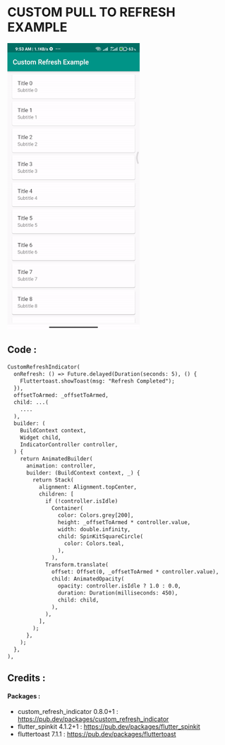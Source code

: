 # CUSTOM PULL TO REFRESH EXAMPLE

![Custom Pull to Refresh Demo](assets/demo.gif)

## Code :
```
CustomRefreshIndicator(
  onRefresh: () => Future.delayed(Duration(seconds: 5), () {
    Fluttertoast.showToast(msg: "Refresh Completed");
  }),
  offsetToArmed: _offsetToArmed,
  child: ...(
    ....
  ),
  builder: (
    BuildContext context,
    Widget child,
    IndicatorController controller,
  ) {
    return AnimatedBuilder(
      animation: controller,
      builder: (BuildContext context, _) {
        return Stack(
          alignment: Alignment.topCenter,
          children: [
            if (!controller.isIdle)
              Container(
                color: Colors.grey[200],
                height: _offsetToArmed * controller.value,
                width: double.infinity,
                child: SpinKitSquareCircle(
                  color: Colors.teal,
                ),
              ),
            Transform.translate(
              offset: Offset(0, _offsetToArmed * controller.value),
              child: AnimatedOpacity(
                opacity: controller.isIdle ? 1.0 : 0.0,
                duration: Duration(milliseconds: 450),
                child: child,
              ),
            ),
          ],
        );
      },
    );
  },
),
```

## Credits :
#### Packages : 
- custom_refresh_indicator 0.8.0+1 : https://pub.dev/packages/custom_refresh_indicator
- flutter_spinkit 4.1.2+1 : https://pub.dev/packages/flutter_spinkit
- fluttertoast 7.1.1 : https://pub.dev/packages/fluttertoast
